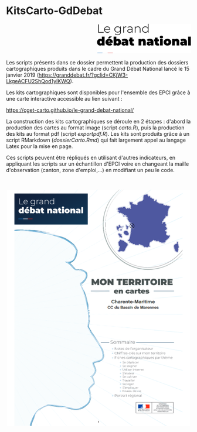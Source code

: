 # KitsCarto-GdDebat

<p align="right">
  <img src="https://raw.githubusercontent.com/observatoire-territoires/KitsCarto-GdDebat/master/img/logoGDN.png" width="256">
</p>     
     
Les scripts présents dans ce dossier permettent la production des dossiers cartographiques produits dans le cadre du Grand Débat National lancé le 15 janvier 2019 (https://granddebat.fr/?gclid=CKjW3-LkgeACFU2ShQod1yIKWQ). 

Les kits cartographiques sont disponibles pour l'ensemble des EPCI grâce à une carte interactive accessible au lien suivant : 

https://cget-carto.github.io/le-grand-debat-national/

La construction des kits cartographiques se déroule en 2 étapes : d'abord la production des cartes au format image  (script *carto.R*), puis la production des kits au format pdf (script *exportpdf.R*). Les kits sont produits grâce à un script RMarkdown (*dossierCarto.Rmd*) qui fait largement appel au langage Latex pour la mise en page.

Ces scripts peuvent être répliqués en utilisant d'autres indicateurs, en appliquant les scripts sur un échantillon d'EPCI voire en changeant la maille d'observation (canton, zone d'emploi,...) en modifiant un peu le code.


</br>
<p align="center">
  <img src="https://raw.githubusercontent.com/observatoire-territoires/KitsCarto-GdDebat/master/img/couv_ex.png" width="500">
</p>     
